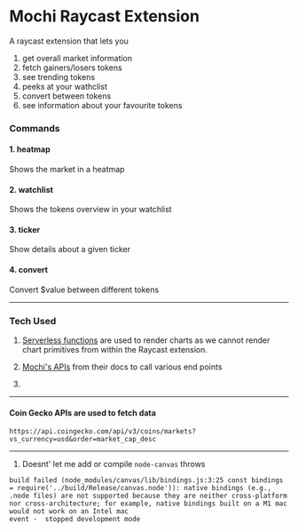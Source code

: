 # Mochi Raycast Extension

A raycast extension that lets you

1. get overall market information
2. fetch gainers/losers tokens
3. see trending tokens
4. peeks at your wathclist
5. convert between tokens
6. see information about your favourite tokens

### Commands

#### 1. heatmap

Shows the market in a heatmap
[](./demos/heatmap.mov)

#### 2. watchlist

Shows the tokens overview in your watchlist

#### 3. ticker

Show details about a given ticker

#### 4. convert

Convert $value between different tokens

---

### Tech Used

1. [Serverless functions](https://github.com/munanadi/ntl-moshi-chart) are used to render charts as we cannot render chart primitives from within the Raycast extension.

2. [Mochi's APIs](https://mochibot.gitbook.io/mochi-bot/functions/mochi-apis/crypto-management) from their docs to call various end points

3.

---

#### Coin Gecko APIs are used to fetch data

`https://api.coingecko.com/api/v3/coins/markets?vs_currency=usd&order=market_cap_desc`

---

1. Doesnt' let me add or compile `node-canvas` throws

```
build failed (node_modules/canvas/lib/bindings.js:3:25 const bindings = require('../build/Release/canvas.node')): native bindings (e.g., .node files) are not supported because they are neither cross-platform nor cross-architecture; for example, native bindings built on a M1 mac would not work on an Intel mac
event -  stopped development mode
```
